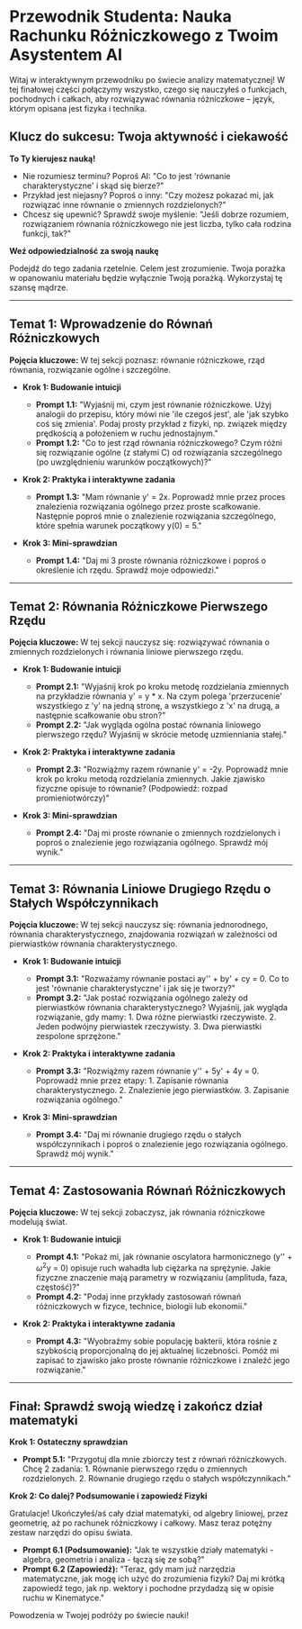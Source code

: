 # Przewodnik Studenta: Nauka Rachunku Różniczkowego z Twoim Asystentem AI

Witaj w interaktywnym przewodniku po świecie analizy matematycznej! W tej finałowej części połączymy wszystko, czego się nauczyłeś o funkcjach, pochodnych i całkach, aby rozwiązywać równania różniczkowe – język, którym opisana jest fizyka i technika.

## Klucz do sukcesu: Twoja aktywność i ciekawość

**To Ty kierujesz nauką!**

* Nie rozumiesz terminu? Poproś AI: "Co to jest 'równanie charakterystyczne' i skąd się bierze?"
* Przykład jest niejasny? Poproś o inny: "Czy możesz pokazać mi, jak rozwiązać inne równanie o zmiennych rozdzielonych?"
* Chcesz się upewnić? Sprawdź swoje myślenie: "Jeśli dobrze rozumiem, rozwiązaniem równania różniczkowego nie jest liczba, tylko cała rodzina funkcji, tak?"

**Weź odpowiedzialność za swoją naukę**

Podejdź do tego zadania rzetelnie. Celem jest zrozumienie. Twoja porażka w opanowaniu materiału będzie wyłącznie Twoją porażką. Wykorzystaj tę szansę mądrze.

---

## Temat 1: Wprowadzenie do Równań Różniczkowych

**Pojęcia kluczowe:** W tej sekcji poznasz: równanie różniczkowe, rząd równania, rozwiązanie ogólne i szczególne.

* **Krok 1: Budowanie intuicji**
    * **Prompt 1.1:** "Wyjaśnij mi, czym jest równanie różniczkowe. Użyj analogii do przepisu, który mówi nie 'ile czegoś jest', ale 'jak szybko coś się zmienia'. Podaj prosty przykład z fizyki, np. związek między prędkością a położeniem w ruchu jednostajnym."
    * **Prompt 1.2:** "Co to jest rząd równania różniczkowego? Czym różni się rozwiązanie ogólne (z stałymi C) od rozwiązania szczególnego (po uwzględnieniu warunków początkowych)?"

* **Krok 2: Praktyka i interaktywne zadania**
    * **Prompt 1.3:** "Mam równanie y' = 2x. Poprowadź mnie przez proces znalezienia rozwiązania ogólnego przez proste scałkowanie. Następnie poproś mnie o znalezienie rozwiązania szczególnego, które spełnia warunek początkowy y(0) = 5."

* **Krok 3: Mini-sprawdzian**
    * **Prompt 1.4:** "Daj mi 3 proste równania różniczkowe i poproś o określenie ich rzędu. Sprawdź moje odpowiedzi."

---

## Temat 2: Równania Różniczkowe Pierwszego Rzędu

**Pojęcia kluczowe:** W tej sekcji nauczysz się: rozwiązywać równania o zmiennych rozdzielonych i równania liniowe pierwszego rzędu.

* **Krok 1: Budowanie intuicji**
    * **Prompt 2.1:** "Wyjaśnij krok po kroku metodę rozdzielania zmiennych na przykładzie równania y' = y * x. Na czym polega 'przerzucenie' wszystkiego z 'y' na jedną stronę, a wszystkiego z 'x' na drugą, a następnie scałkowanie obu stron?"
    * **Prompt 2.2:** "Jak wygląda ogólna postać równania liniowego pierwszego rzędu? Wyjaśnij w skrócie metodę uzmienniania stałej."

* **Krok 2: Praktyka i interaktywne zadania**
    * **Prompt 2.3:** "Rozwiążmy razem równanie y' = -2y. Poprowadź mnie krok po kroku metodą rozdzielania zmiennych. Jakie zjawisko fizyczne opisuje to równanie? (Podpowiedź: rozpad promieniotwórczy)"

* **Krok 3: Mini-sprawdzian**
    * **Prompt 2.4:** "Daj mi proste równanie o zmiennych rozdzielonych i poproś o znalezienie jego rozwiązania ogólnego. Sprawdź mój wynik."

---

## Temat 3: Równania Liniowe Drugiego Rzędu o Stałych Współczynnikach

**Pojęcia kluczowe:** W tej sekcji nauczysz się: równania jednorodnego, równania charakterystycznego, znajdowania rozwiązań w zależności od pierwiastków równania charakterystycznego.

* **Krok 1: Budowanie intuicji**
    * **Prompt 3.1:** "Rozważamy równanie postaci ay'' + by' + cy = 0. Co to jest 'równanie charakterystyczne' i jak się je tworzy?"
    * **Prompt 3.2:** "Jak postać rozwiązania ogólnego zależy od pierwiastków równania charakterystycznego? Wyjaśnij, jak wygląda rozwiązanie, gdy mamy: 1. Dwa różne pierwiastki rzeczywiste. 2. Jeden podwójny pierwiastek rzeczywisty. 3. Dwa pierwiastki zespolone sprzężone."

* **Krok 2: Praktyka i interaktywne zadania**
    * **Prompt 3.3:** "Rozwiążmy razem równanie y'' + 5y' + 4y = 0. Poprowadź mnie przez etapy: 1. Zapisanie równania charakterystycznego. 2. Znalezienie jego pierwiastków. 3. Zapisanie rozwiązania ogólnego."

* **Krok 3: Mini-sprawdzian**
    * **Prompt 3.4:** "Daj mi równanie drugiego rzędu o stałych współczynnikach i poproś o znalezienie jego rozwiązania ogólnego. Sprawdź mój wynik."

---

## Temat 4: Zastosowania Równań Różniczkowych

**Pojęcia kluczowe:** W tej sekcji zobaczysz, jak równania różniczkowe modelują świat.

* **Krok 1: Budowanie intuicji**
    * **Prompt 4.1:** "Pokaż mi, jak równanie oscylatora harmonicznego (y'' + $\omega^2$y = 0) opisuje ruch wahadła lub ciężarka na sprężynie. Jakie fizyczne znaczenie mają parametry w rozwiązaniu (amplituda, faza, częstość)?"
    * **Prompt 4.2:** "Podaj inne przykłady zastosowań równań różniczkowych w fizyce, technice, biologii lub ekonomii."

* **Krok 2: Praktyka i interaktywne zadania**
    * **Prompt 4.3:** "Wyobraźmy sobie populację bakterii, która rośnie z szybkością proporcjonalną do jej aktualnej liczebności. Pomóż mi zapisać to zjawisko jako proste równanie różniczkowe i znaleźć jego rozwiązanie."

---

## Finał: Sprawdź swoją wiedzę i zakończ dział matematyki

**Krok 1: Ostateczny sprawdzian**

* **Prompt 5.1:** "Przygotuj dla mnie zbiorczy test z równań różniczkowych. Chcę 2 zadania: 1. Równanie pierwszego rzędu o zmiennych rozdzielonych. 2. Równanie drugiego rzędu o stałych współczynnikach."

**Krok 2: Co dalej? Podsumowanie i zapowiedź Fizyki**

Gratulacje! Ukończyłeś/aś cały dział matematyki, od algebry liniowej, przez geometrię, aż po rachunek różniczkowy i całkowy. Masz teraz potężny zestaw narzędzi do opisu świata.

* **Prompt 6.1 (Podsumowanie):** "Jak te wszystkie działy matematyki - algebra, geometria i analiza - łączą się ze sobą?"
* **Prompt 6.2 (Zapowiedź):** "Teraz, gdy mam już narzędzia matematyczne, jak mogę ich użyć do zrozumienia fizyki? Daj mi krótką zapowiedź tego, jak np. wektory i pochodne przydadzą się w opisie ruchu w Kinematyce."

Powodzenia w Twojej podróży po świecie nauki!